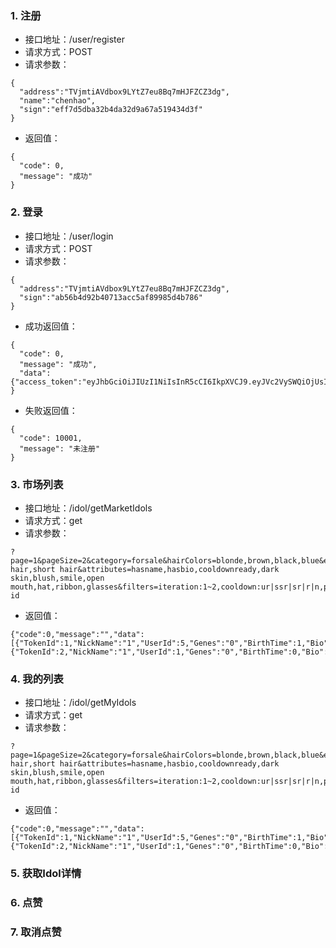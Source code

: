 ### 1. 注册
* 接口地址：/user/register
* 请求方式：POST
* 请求参数：
~~~
{
  "address":"TVjmtiAVdbox9LYtZ7eu8Bq7mHJFZCZ3dg",
  "name":"chenhao",
  "sign":"eff7d5dba32b4da32d9a67a519434d3f"
}
~~~
* 返回值：
~~~
{
  "code": 0,
  "message": "成功"
}
~~~

### 2. 登录
* 接口地址：/user/login
* 请求方式：POST
* 请求参数：
~~~
{
  "address":"TVjmtiAVdbox9LYtZ7eu8Bq7mHJFZCZ3dg",
  "sign":"ab56b4d92b40713acc5af89985d4b786"
}
~~~
* 成功返回值：
~~~
{
  "code": 0,
  "message": "成功",
  "data": {"access_token":"eyJhbGciOiJIUzI1NiIsInR5cCI6IkpXVCJ9.eyJVc2VySWQiOjUsIkFkZHJlc3MiOiJhZHNmZHNmZHNmZHMxMWRmc2RzZmEiLCJpYXQiOjE1NDU0NTAwNTUsImV4cCI6MTU0NTUzNjQ1NX0.PwUqLko45qLQKIFCy6oC8CCODK1mug_xP4PKF8GjtUI","expires_in":1545536455,"token_type":"Bearer"}
}
~~~
* 失败返回值：
~~~
{
  "code": 10001,
  "message": "未注册"
}
~~~

### 3. 市场列表
* 接口地址：/idol/getMarketIdols
* 请求方式：get
* 请求参数：
~~~
?page=1&pageSize=2&category=forsale&hairColors=blonde,brown,black,blue&eyeColors=brown,black&hairStyles=long hair,short hair&attributes=hasname,hasbio,cooldownready,dark skin,blush,smile,open mouth,hat,ribbon,glasses&filters=iteration:1~2,cooldown:ur|ssr|sr|r|n,price:1~2&sort=-id
~~~
* 返回值：
~~~
{"code":0,"message":"","data":[{"TokenId":1,"NickName":"1","UserId":5,"Genes":"0","BirthTime":1,"Bio":"1","Generation":1,"Pic":"/idol/000c1668c6b2.jpg","Cooldown":0,"MatronId":0,"SireId":0},{"TokenId":2,"NickName":"1","UserId":1,"Genes":"0","BirthTime":0,"Bio":"1","Generation":2,"Pic":"/idol/00a1f298bbe0.jpg","Cooldown":0,"MatronId":0,"SireId":0}]}
~~~

### 4. 我的列表
* 接口地址：/idol/getMyIdols
* 请求方式：get
* 请求参数：
~~~
?page=1&pageSize=2&category=forsale&hairColors=blonde,brown,black,blue&eyeColors=brown,black&hairStyles=long hair,short hair&attributes=hasname,hasbio,cooldownready,dark skin,blush,smile,open mouth,hat,ribbon,glasses&filters=iteration:1~2,cooldown:ur|ssr|sr|r|n,price:1~2&sort=-id
~~~
* 返回值：
~~~
{"code":0,"message":"","data":[{"TokenId":1,"NickName":"1","UserId":5,"Genes":"0","BirthTime":1,"Bio":"1","Generation":1,"Pic":"/idol/000c1668c6b2.jpg","Cooldown":0,"MatronId":0,"SireId":0},{"TokenId":2,"NickName":"1","UserId":1,"Genes":"0","BirthTime":0,"Bio":"1","Generation":2,"Pic":"/idol/00a1f298bbe0.jpg","Cooldown":0,"MatronId":0,"SireId":0}]}
~~~

### 5. 获取Idol详情


### 6. 点赞


### 7. 取消点赞

